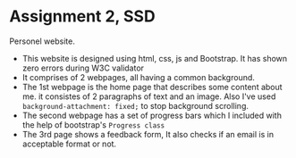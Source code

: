 Assignment 2, SSD
=================
Personel website.

- This website is designed using html, css, js and Bootstrap. It has shown zero errors during W3C validator
- It comprises of 2 webpages, all having a common background.
- The 1st webpage is the home page that describes some content about me. it consistes of 2 paragraphs of text and an image. Also I've used `background-attachment: fixed;` to stop background scrolling.
-  The second webpage has a set of progress bars which I included with the help of bootstrap's `Progress class` 
-  The 3rd page shows a feedback form, It also checks if an email is in acceptable format or not.

